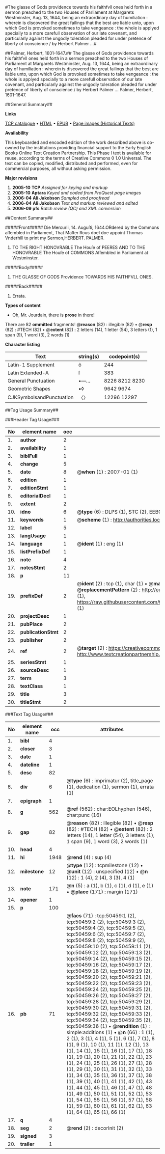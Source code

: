 #The glasse of Gods providence towards his faithfvll ones held forth in a sermon preached to the two Houses of Parliament at Margarets Westminster, Aug. 13, 1644, being an extraordinary day of humiliation : wherein is discovered the great failings that the best are liable unto, upon which God is provoked sometimes to take vengeance : the whole is applyed specially to a more carefull observation of our late covenant, and particularly against the ungodly toleration pleaded for under pretence of liberty of conscience / by Herbert Palmer ...#

##Palmer, Herbert, 1601-1647.##
The glasse of Gods providence towards his faithfvll ones held forth in a sermon preached to the two Houses of Parliament at Margarets Westminster, Aug. 13, 1644, being an extraordinary day of humiliation : wherein is discovered the great failings that the best are liable unto, upon which God is provoked sometimes to take vengeance : the whole is applyed specially to a more carefull observation of our late covenant, and particularly against the ungodly toleration pleaded for under pretence of liberty of conscience / by Herbert Palmer ...
Palmer, Herbert, 1601-1647.

##General Summary##

**Links**

[TCP catalogue](http://www.ota.ox.ac.uk/tcp/)  • 
[HTML](http://tei.it.ox.ac.uk/tcp/Texts-HTML/free/A70/A70812.html)  • 
[EPUB](http://tei.it.ox.ac.uk/tcp/Texts-EPUB/free/A70/A70812.epub) • 
[Page images (Historical Texts)](https://data.historicaltexts.jisc.ac.uk/view?pubId=eebo-11892630e&pageId=eebo-11892630e-50459-1)

**Availability**

This keyboarded and encoded edition of the
	       work described above is co-owned by the institutions
	       providing financial support to the Early English Books
	       Online Text Creation Partnership. This Phase I text is
	       available for reuse, according to the terms of Creative
	       Commons 0 1.0 Universal. The text can be copied,
	       modified, distributed and performed, even for
	       commercial purposes, all without asking permission.

**Major revisions**

1. __2005-10__ __TCP__ *Assigned for keying and markup*
1. __2005-10__ __Aptara__ *Keyed and coded from ProQuest page images*
1. __2006-04__ __Ali Jakobson__ *Sampled and proofread*
1. __2006-04__ __Ali Jakobson__ *Text and markup reviewed and edited*
1. __2006-09__ __pfs__ *Batch review (QC) and XML conversion*

##Content Summary##

#####Front#####
Die Mercurii, 14. Auguſti, 1644.ORdered by the Commons aſſembled in Parliament,
That Maſter Rous doeI doe appoint Thomas Vnderhill to print
my Sermon,HERBERT. PALMER.
1. TO THE RIGHT HONOVRABLE
The Houſe of PEERES
AND TO THE HONOVRABLE
The Houſe of COMMONS
Aſſembled in Parliament at
Westminster.

#####Body#####

1. THE
GLASSE
OF
GODS Providence
TOWARDS
HIS FAITHFVLL ONES.

#####Back#####

1. Errata.

**Types of content**

  * Oh, Mr. Jourdain, there is **prose** in there!

There are 82 **ommitted** fragments! 
 @__reason__ (82) : illegible (82)  •  @__resp__ (82) : #TECH (82)  •  @__extent__ (82) : 2 letters (14), 1 letter (54), 3 letters (1), 1 span (9), 1 word (3), 2 words (1)

**Character listing**


|Text|string(s)|codepoint(s)|
|---|---|---|
|Latin-1 Supplement|ô|244|
|Latin Extended-A|ſ|383|
|General Punctuation|•—…|8226 8212 8230|
|Geometric Shapes|▪◊|9642 9674|
|CJKSymbolsandPunctuation|〈〉|12296 12297|

##Tag Usage Summary##

###Header Tag Usage###

|No|element name|occ|attributes|
|---|---|---|---|
|1.|__author__|2||
|2.|__availability__|1||
|3.|__biblFull__|1||
|4.|__change__|5||
|5.|__date__|8| @__when__ (1) : 2007-01 (1)|
|6.|__edition__|1||
|7.|__editionStmt__|1||
|8.|__editorialDecl__|1||
|9.|__extent__|2||
|10.|__idno__|6| @__type__ (6) : DLPS (1), STC (2), EEBO-CITATION (1), OCLC (1), VID (1)|
|11.|__keywords__|1| @__scheme__ (1) : http://authorities.loc.gov/ (1)|
|12.|__label__|5||
|13.|__langUsage__|1||
|14.|__language__|1| @__ident__ (1) : eng (1)|
|15.|__listPrefixDef__|1||
|16.|__note__|4||
|17.|__notesStmt__|2||
|18.|__p__|11||
|19.|__prefixDef__|2| @__ident__ (2) : tcp (1), char (1)  •  @__matchPattern__ (2) : ([0-9\-]+):([0-9IVX]+) (1), (.+) (1)  •  @__replacementPattern__ (2) : http://eebo.chadwyck.com/downloadtiff?vid=$1&page=$2 (1), https://raw.githubusercontent.com/textcreationpartnership/Texts/master/tcpchars.xml#$1 (1)|
|20.|__projectDesc__|1||
|21.|__pubPlace__|2||
|22.|__publicationStmt__|2||
|23.|__publisher__|2||
|24.|__ref__|2| @__target__ (2) : https://creativecommons.org/publicdomain/zero/1.0/ (1), http://www.textcreationpartnership.org/docs/. (1)|
|25.|__seriesStmt__|1||
|26.|__sourceDesc__|1||
|27.|__term__|3||
|28.|__textClass__|1||
|29.|__title__|3||
|30.|__titleStmt__|2||


###Text Tag Usage###

|No|element name|occ|attributes|
|---|---|---|---|
|1.|__bibl__|4||
|2.|__closer__|3||
|3.|__date__|1||
|4.|__dateline__|1||
|5.|__desc__|82||
|6.|__div__|6| @__type__ (6) : imprimatur (2), title_page (1), dedication (1), sermon (1), errata (1)|
|7.|__epigraph__|1||
|8.|__g__|562| @__ref__ (562) : char:EOLhyphen (546), char:punc (16)|
|9.|__gap__|82| @__reason__ (82) : illegible (82)  •  @__resp__ (82) : #TECH (82)  •  @__extent__ (82) : 2 letters (14), 1 letter (54), 3 letters (1), 1 span (9), 1 word (3), 2 words (1)|
|10.|__head__|4||
|11.|__hi__|1948| @__rend__ (4) : sup (4)|
|12.|__milestone__|12| @__type__ (12) : tcpmilestone (12)  •  @__unit__ (12) : unspecified (12)  •  @__n__ (12) : 1 (4), 2 (4), 3 (3), 4 (1)|
|13.|__note__|171| @__n__ (5) : a (1), b (1), c (1), d (1), e (1)  •  @__place__ (171) : margin (171)|
|14.|__opener__|1||
|15.|__p__|100||
|16.|__pb__|71| @__facs__ (71) : tcp:50459:1 (2), tcp:50459:2 (2), tcp:50459:3 (2), tcp:50459:4 (2), tcp:50459:5 (2), tcp:50459:6 (2), tcp:50459:7 (2), tcp:50459:8 (2), tcp:50459:9 (2), tcp:50459:10 (2), tcp:50459:11 (2), tcp:50459:12 (2), tcp:50459:13 (2), tcp:50459:14 (2), tcp:50459:15 (2), tcp:50459:16 (2), tcp:50459:17 (2), tcp:50459:18 (2), tcp:50459:19 (2), tcp:50459:20 (2), tcp:50459:21 (2), tcp:50459:22 (2), tcp:50459:23 (2), tcp:50459:24 (2), tcp:50459:25 (2), tcp:50459:26 (2), tcp:50459:27 (2), tcp:50459:28 (2), tcp:50459:29 (2), tcp:50459:30 (2), tcp:50459:31 (2), tcp:50459:32 (2), tcp:50459:33 (2), tcp:50459:34 (2), tcp:50459:35 (2), tcp:50459:36 (1)  •  @__rendition__ (1) : simple:additions (1)  •  @__n__ (66) : 1 (1), 2 (1), 3 (1), 4 (1), 5 (1), 6 (1), 7 (1), 8 (1), 9 (1), 10 (1), 11 (1), 12 (1), 13 (1), 14 (1), 15 (1), 16 (1), 17 (1), 18 (1), 19 (1), 20 (1), 21 (1), 22 (1), 23 (1), 24 (1), 25 (1), 26 (1), 27 (1), 28 (1), 29 (1), 30 (1), 31 (1), 32 (1), 33 (1), 34 (1), 35 (1), 36 (1), 37 (1), 38 (1), 39 (1), 40 (1), 41 (1), 42 (1), 43 (1), 44 (1), 45 (1), 46 (1), 47 (1), 48 (1), 49 (1), 50 (1), 51 (1), 52 (1), 53 (1), 54 (1), 55 (1), 56 (1), 57 (1), 58 (1), 59 (1), 60 (1), 61 (1), 62 (1), 63 (1), 64 (1), 65 (1), 66 (1)|
|17.|__q__|4||
|18.|__seg__|2| @__rend__ (2) : decorInit (2)|
|19.|__signed__|3||
|20.|__trailer__|1||
